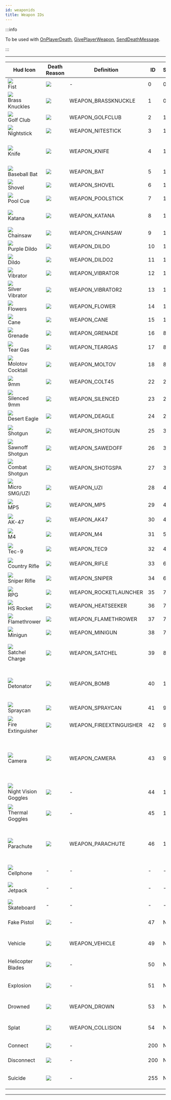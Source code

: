 ```yaml
---
id: weaponids
title: Weapon IDs
---
```


:::info

To be used with [OnPlayerDeath](../callbacks/OnPlayerDeath), [GivePlayerWeapon](../functions/GivePlayerWeapon), [SendDeathMessage](../functions/SendDeathMessage).

:::

---

| Hud Icon                                                              | Death Reason                                       | Definition              | ID  | Slot | Model | Notes                                                                                                            |
| --------------------------------------------------------------------- | -------------------------------------------------- | ----------------------- | --- | ---- | ----- | ---------------------------------------------------------------------------------------------------------------- |
| ![](/static/images/weaponIcons/fist.png)<br/>Fist                            | ![](/static/images/deathIcons/death-fist.gif)             | -                       | 0   | 0    | -     | -                                                                                                                |
| ![](/static/images/weaponIcons/brassKnuckles.png)<br/>Brass Knuckles         | ![](/static/images/deathIcons/death-brassKnuckles.gif)    | WEAPON_BRASSKNUCKLE     | 1   | 0    | 331   | -                                                                                                                |
| ![](/static/images/weaponIcons/golfClub.png)<br/>Golf Club                   | ![](/static/images/deathIcons/death-golfClub.gif)         | WEAPON_GOLFCLUB         | 2   | 1    | 333   | -                                                                                                                |
| ![](/static/images/weaponIcons/nightStick.png)<br/>Nightstick                | ![](/static/images/deathIcons/death-nightstick.gif)       | WEAPON_NITESTICK        | 3   | 1    | 334   | -                                                                                                                |
| ![](/static/images/weaponIcons/knife.png)<br/>Knife                          | ![](/static/images/deathIcons/death-knife.gif)            | WEAPON_KNIFE            | 4   | 1    | 335   | Can de-sync players when their throat is cut (they appear dead to other players)                                 |
| ![](/static/images/weaponIcons/baseballBat.png)<br/>Baseball Bat             | ![](/static/images/deathIcons/death-baseballBat.gif)      | WEAPON_BAT              | 5   | 1    | 336   | -                                                                                                                |
| ![](/static/images/weaponIcons/shovel.png)<br/>Shovel                        | ![](/static/images/deathIcons/death-shovel.gif)           | WEAPON_SHOVEL           | 6   | 1    | 337   | -                                                                                                                |
| ![](/static/images/weaponIcons/poolCue.png)<br/>Pool Cue                     | ![](/static/images/deathIcons/death-poolCue.gif)          | WEAPON_POOLSTICK        | 7   | 1    | 338   | -                                                                                                                |
| ![](/static/images/weaponIcons/katana.png)<br/>Katana                        | ![](/static/images/deathIcons/death-katana.gif)           | WEAPON_KATANA           | 8   | 1    | 339   | Can not decapitate players (like in single-player)                                                               |
| ![](/static/images/weaponIcons/chainsaw.png)<br/>Chainsaw                    | ![](/static/images/deathIcons/death-chainsaw.gif)         | WEAPON_CHAINSAW         | 9   | 1    | 341   | -                                                                                                                |
| ![](/static/images/weaponIcons/purpleDildo.png)<br/>Purple Dildo             | ![](/static/images/deathIcons/death-purpleDildo.gif)      | WEAPON_DILDO            | 10  | 10   | 321   | -                                                                                                                |
| ![](/static/images/weaponIcons/dildo.png)<br/>Dildo                          | ![](/static/images/deathIcons/death-dildo.gif)            | WEAPON_DILDO2           | 11  | 10   | 322   | -                                                                                                                |
| ![](/static/images/weaponIcons/vibrator.png)<br/>Vibrator                    | ![](/static/images/deathIcons/death-vibrator.gif)         | WEAPON_VIBRATOR         | 12  | 10   | 323   | -                                                                                                                |
| ![](/static/images/weaponIcons/silverVibrator.png)<br/>Silver Vibrator       | ![](/static/images/deathIcons/death-silverVibrator.gif)   | WEAPON_VIBRATOR2        | 13  | 10   | 324   | -                                                                                                                |
| ![](/static/images/weaponIcons/flowers.png)<br/>Flowers                      | ![](/static/images/deathIcons/death-flowers.gif)          | WEAPON_FLOWER           | 14  | 10   | 325   | -                                                                                                                |
| ![](/static/images/weaponIcons/cane.png)<br/>Cane                            | ![](/static/images/deathIcons/death-cane.gif)             | WEAPON_CANE             | 15  | 10   | 326   | -                                                                                                                |
| ![](/static/images/weaponIcons/grenade.png)<br/>Grenade                      | ![](/static/images/deathIcons/death-grenade.gif)          | WEAPON_GRENADE          | 16  | 8    | 342   | Does not produce fire                                                                                            |
| ![](/static/images/weaponIcons/tearGas.png)<br/>Tear Gas                     | ![](/static/images/deathIcons/death-tearGas.gif)          | WEAPON_TEARGAS          | 17  | 8    | 343   | The coughing effect is disabled in SA-MP                                                                         |
| ![](/static/images/weaponIcons/molotovCocktail.png)<br/>Molotov Cocktail     | ![](/static/images/deathIcons/death-molotovCocktail.gif)  | WEAPON_MOLTOV           | 18  | 8    | 344   | Produces fire                                                                                                    |
| ![](/static/images/weaponIcons/9mm.png)<br/>9mm                              | ![](/static/images/deathIcons/death-9mm.gif)              | WEAPON_COLT45           | 22  | 2    | 346   | Skill can be set with [SetPlayerSkillLevel](../functions/SetplayerSkillLevel)                                    |
| ![](/static/images/weaponIcons/silenced9mm.png)<br/>Silenced 9mm             | ![](/static/images/deathIcons/death-silenced9mm.gif)      | WEAPON_SILENCED         | 23  | 2    | 347   | Skill can be set with [SetPlayerSkillLevel](../functions/SetplayerSkillLevel)                                    |
| ![](/static/images/weaponIcons/desertEagle.png)<br/>Desert Eagle             | ![](/static/images/deathIcons/death-desertEagle.gif)      | WEAPON_DEAGLE           | 24  | 2    | 348   | Skill can be set with [SetPlayerSkillLevel](../functions/SetplayerSkillLevel)                                    |
| ![](/static/images/weaponIcons/shotgun.png)<br/>Shotgun                      | ![](/static/images/deathIcons/death-shotgun.gif)          | WEAPON_SHOTGUN          | 25  | 3    | 349   | Skill can be set with [SetPlayerSkillLevel](../functions/SetplayerSkillLevel)                                    |
| ![](/static/images/weaponIcons/sawnoffShotgun.png)<br/>Sawnoff Shotgun       | ![](/static/images/deathIcons/death-sawnoffShotgun.gif)   | WEAPON_SAWEDOFF         | 26  | 3    | 350   | Skill can be set with [SetPlayerSkillLevel](../functions/SetplayerSkillLevel)                                    |
| ![](/static/images/weaponIcons/combatShotgun.png)<br/>Combat Shotgun         | ![](/static/images/deathIcons/death-combatShotgun.gif)    | WEAPON_SHOTGSPA         | 27  | 3    | 351   | Skill can be set with [SetPlayerSkillLevel](../functions/SetplayerSkillLevel)                                    |
| ![](/static/images/weaponIcons/microSMG-Uzi.png)<br/>Micro SMG/UZI           | ![](/static/images/deathIcons/death-microSMG-Uzi.gif)     | WEAPON_UZI              | 28  | 4    | 352   | Skill can be set with [SetPlayerSkillLevel](../functions/SetplayerSkillLevel)                                    |
| ![](/static/images/weaponIcons/mp5.png)<br/>MP5                              | ![](/static/images/deathIcons/death-mp5.gif)              | WEAPON_MP5              | 29  | 4    | 353   | Skill can be set with [SetPlayerSkillLevel](../functions/SetplayerSkillLevel)                                    |
| ![](/static/images/weaponIcons/ak47.png)<br/>AK-47                           | ![](/static/images/deathIcons/death-ak47.gif)             | WEAPON_AK47             | 30  | 4    | 355   | Skill can be set with [SetPlayerSkillLevel](../functions/SetplayerSkillLevel)                                    |
| ![](/static/images/weaponIcons/m4.png)<br/>M4                                | ![](/static/images/deathIcons/death-m4.gif)               | WEAPON_M4               | 31  | 5    | 356   | Skill can be set with [SetPlayerSkillLevel](../functions/SetplayerSkillLevel)                                    |
| ![](/static/images/weaponIcons/tec9.png)<br/>Tec-9                           | ![](/static/images/deathIcons/death-tec9.gif)             | WEAPON_TEC9             | 32  | 4    | 372   | Skill can be set with [SetPlayerSkillLevel](../functions/SetplayerSkillLevel)                                    |
| ![](/static/images/weaponIcons/countryRifle.png)<br/>Country Rifle           | ![](/static/images/deathIcons/death-countryRifle.gif)     | WEAPON_RIFLE            | 33  | 6    | 357   | Skill can be set with [SetPlayerSkillLevel](../functions/SetplayerSkillLevel)                                    |
| ![](/static/images/weaponIcons/sniperRifle.png)<br/>Sniper Rifle             | ![](/static/images/deathIcons/death-sniperRifle.gif)      | WEAPON_SNIPER           | 34  | 6    | 358   | Skill can be set with [SetPlayerSkillLevel](../functions/SetplayerSkillLevel)                                    |
| ![](/static/images/weaponIcons/rpg.png)<br/>RPG                              | ![](/static/images/deathIcons/death-rpg.gif)              | WEAPON_ROCKETLAUNCHER   | 35  | 7    | 359   | -                                                                                                                |
| ![](/static/images/weaponIcons/hsRocket.png)<br/>HS Rocket                   | ![](/static/images/deathIcons/death-hsRocket.gif)         | WEAPON_HEATSEEKER       | 36  | 7    | 360   | Lock-on is not synced                                                                                            |
| ![](/static/images/weaponIcons/flame-Thrower.png)<br/>Flamethrower           | ![](/static/images/deathIcons/death-flameThrower.gif)     | WEAPON_FLAMETHROWER     | 37  | 7    | 361   | -                                                                                                                |
| ![](/static/images/weaponIcons/minigun.png)<br/>Minigun                      | ![](/static/images/deathIcons/death-minigun.gif)          | WEAPON_MINIGUN          | 38  | 7    | 362   | -                                                                                                                |
| ![](/static/images/weaponIcons/satchelCharge.png)<br/>Satchel Charge         | ![](/static/images/deathIcons/death-satchelCharge.gif)    | WEAPON_SATCHEL          | 39  | 8    | 363   | Only synced for players that were streamed-in when the satchels were thrown                                      |
| ![](/static/images/weaponIcons/detonator.png)<br/>Detonator                  | ![](/static/images/deathIcons/death-detonator.gif)        | WEAPON_BOMB             | 40  | 12   | 364   | Given automatically when players throw a satchel charge (omit from anti-cheat checks)                            |
| ![](/static/images/weaponIcons/spraycan.png)<br/>Spraycan                    | ![](/static/images/deathIcons/death-sprayCan.gif)         | WEAPON_SPRAYCAN         | 41  | 9    | 365   | Players that are sprayed choke                                                                                   |
| ![](/static/images/weaponIcons/fireExtinguisher.png)<br/>Fire Extinguisher   | ![](/static/images/deathIcons/death-fireExtinguisher.gif) | WEAPON_FIREEXTINGUISHER | 42  | 9    | 366   | Players that are sprayed choke                                                                                   |
| ![](/static/images/weaponIcons/camera.png)<br/>Camera                        | ![](/static/images/deathIcons/death-camera.gif)           | WEAPON_CAMERA           | 43  | 9    | 367   | Saves photos to player's gallery if enabled via pause menu (My Documents\GTA San Andreas User Files\Gallery)     |
| ![](/static/images/weaponIcons/nightVisGoggles.png)<br/>Night Vision Goggles | ![](/static/images/deathIcons/death-nightVisGoggles.gif)  | -                       | 44  | 11   | 368   | Visual effects show for all players (fix available)                                                              |
| ![](/static/images/weaponIcons/thermalGoggles.png)<br/>Thermal Goggles       | ![](/static/images/deathIcons/death-thermalGoggles.gif)   | -                       | 45  | 11   | 369   | Visual effects show for all players (fix available)                                                              |
| ![](/static/images/weaponIcons/parachute.png)<br/>Parachute                  | ![](/static/images/deathIcons/death-parachute.gif)        | WEAPON_PARACHUTE        | 46  | 11   | 371   | Players will die if teleported while diving with a parachute; Parachutes are given when bailing out of aircraft. |
| ![](/static/images/weaponIcons/cellphone.png)<br/>Cellphone                  | -                                                  | -                       | -   | -    | -     | Cut from the game.                                                                                               |
| ![](/static/images/weaponIcons/jetpack.png)<br/>Jetpack                      | -                                                  | -                       | -   | -    | 370   | Doesn't work as a weapon. See [SetPlayerSpecialAction](../functions/SetPlayerSpecialAction).                     |
| ![](/static/images/weaponIcons/skateboard.png)<br/>Skateboard                | -                                                  | -                       | -   | -    | -     | Cut from the game.                                                                                               |
| Fake Pistol                                                           | ![](/static/images/deathIcons/death-fakePistol.gif)       | -                       | 47  | N/A  | N/A   | Only a death icon, can not be used in [GivePlayerWeapon](../functions/GivePlayerWeapon) etc.                     |
| Vehicle                                                               | ![](/static/images/deathIcons/death-vehicle.gif)          | WEAPON_VEHICLE          | 49  | N/A  | N/A   | Only a death icon, can not be used in [GivePlayerWeapon](../functions/GivePlayerWeapon) etc.                     |
| Helicopter Blades                                                     | ![](/static/images/deathIcons/death-heliBlades.gif)       | -                       | 50  | N/A  | N/A   | Only a death icon, can not be used in [GivePlayerWeapon](../functions/GivePlayerWeapon) etc.                     |
| Explosion                                                             | ![](/static/images/deathIcons/death-explosion.gif)        | -                       | 51  | N/A  | N/A   | Only a death icon, can not be used in [GivePlayerWeapon](../functions/GivePlayerWeapon) etc.                     |
| Drowned                                                               | ![](/static/images/deathIcons/death-drowned.gif)          | WEAPON_DROWN            | 53  | N/A  | N/A   | Only a death icon, can not be used in [GivePlayerWeapon](../functions/GivePlayerWeapon) etc.                     |
| Splat                                                                 | ![](/static/images/deathIcons/death-splat.gif)            | WEAPON_COLLISION        | 54  | N/A  | N/A   | Only a death icon, can not be used in [GivePlayerWeapon](../functions/GivePlayerWeapon) etc.                     |
| Connect                                                               | ![](/static/images/deathIcons/death-connect.gif)          | -                       | 200 | N/A  | N/A   | Only usable in [SendDeathMessage](../functions/SendDeathMessage)                                                 |
| Disconnect                                                            | ![](/static/images/deathIcons/death-disconnect.gif)       | -                       | 200 | N/A  | N/A   | Only usable in [SendDeathMessage](../functions/SendDeathMessage)                                                 |
| Suicide                                                               | ![](/static/images/deathIcons/death-suicide.gif)          | -                       | 255 | N/A  | N/A   | Only a death icon, can not be used in [GivePlayerWeapon](../functions/GivePlayerWeapon) etc.                     |

---
